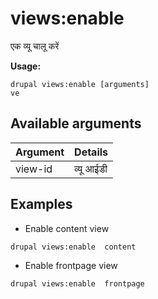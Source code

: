 # views:enable
एक व्यू चालू करें

**Usage:**
```
drupal views:enable [arguments]
ve
```

## Available arguments
Argument | Details
---------|-------------
view-id | व्यू आईडी

## Examples
* Enable content view
```
drupal views:enable  content
```
* Enable frontpage view
```
drupal views:enable  frontpage
```
